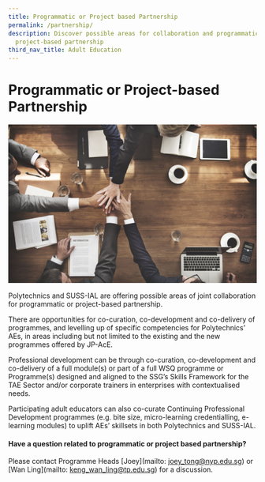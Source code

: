```yaml
---
title: Programmatic or Project based Partnership
permalink: /partnership/
description: Discover possible areas for collaboration and programmatic /
  project-based partnership
third_nav_title: Adult Education
---
```

# Programmatic or Project-based Partnership

![](/images/54123485_ML.jpg)

Polytechnics and SUSS-IAL are offering possible areas of joint collaboration for programmatic or project-based partnership.

There are opportunities for co-curation, co-development and co-delivery of programmes, and levelling up of specific competencies for Polytechnics’ AEs, in areas including but not limited to the existing and the new programmes offered by JP-AcE.

Professional development can be through co-curation, co-development and co-delivery of a full module(s) or part of a full WSQ programme or Programme(s) designed and aligned to the SSG’s Skills Framework for the TAE Sector and/or corporate trainers in enterprises with contextualised needs.

Participating adult educators can also co-curate Continuing Professional Development programmes (e.g. bite size, micro-learning credentialling, e-learning modules) to uplift AEs’ skillsets in both Polytechnics and SUSS-IAL.  

#### Have a question related to programmatic or project based partnership?

Please contact Programme Heads [Joey](mailto: joey_tong@nyp.edu.sg) or [Wan Ling](mailto: keng_wan_ling@tp.edu.sg) for a discussion.